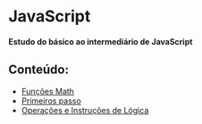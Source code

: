 # JavaScript

#### Estudo do básico ao intermediário de JavaScript

## Conteúdo:

<ul>
<li><a href="Aula1 - numbers, string, boolean, operador tenario, etc/ResumoMathJS.md">Funções Math</a>
<li><a href="Aula1 - numbers, string, boolean, operador tenario, etc/ResumoPrimeirosPassosJS.md">Primeiros passo</a>
<li><a href="Aula2 - If, Else, While, do While, for, Switch/ResumoOperacoesJS.md">Operações e Instruções de Lógica</a>

<ul>
